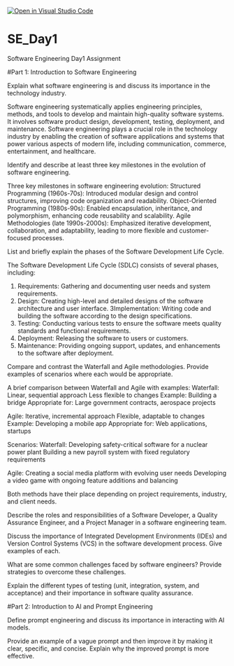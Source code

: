 [![Open in Visual Studio Code](https://classroom.github.com/assets/open-in-vscode-2e0aaae1b6195c2367325f4f02e2d04e9abb55f0b24a779b69b11b9e10269abc.svg)](https://classroom.github.com/online_ide?assignment_repo_id=15560165&assignment_repo_type=AssignmentRepo)
# SE_Day1
Software Engineering Day1 Assignment

#Part 1: Introduction to Software Engineering



Explain what software engineering is and discuss its importance in the technology industry.

Software engineering systematically applies engineering principles, methods, and tools to develop and maintain high-quality software systems. It involves software product design, development, testing, deployment, and maintenance.
Software engineering plays a crucial role in the technology industry by enabling the creation of software applications and systems that power various aspects of modern life, including communication, commerce, entertainment, and healthcare.


Identify and describe at least three key milestones in the evolution of software engineering.

Three key milestones in software engineering evolution:
Structured Programming (1960s-70s): Introduced modular design and control structures, improving code organization and readability.
Object-Oriented Programming (1980s-90s): Enabled encapsulation, inheritance, and polymorphism, enhancing code reusability and scalability.
Agile Methodologies (late 1990s-2000s): Emphasized iterative development, collaboration, and adaptability, leading to more flexible and customer-focused processes.

List and briefly explain the phases of the Software Development Life Cycle.

The Software Development Life Cycle (SDLC) consists of several phases, including:
1. Requirements: Gathering and documenting user needs and system requirements.
2. Design: Creating high-level and detailed designs of the software architecture and user interface.
3Implementation: Writing code and building the software according to the design specifications.
4. Testing: Conducting various tests to ensure the software meets quality standards and functional requirements.
5. Deployment: Releasing the software to users or customers.
6. Maintenance: Providing ongoing support, updates, and enhancements to the software after deployment.


Compare and contrast the Waterfall and Agile methodologies. Provide examples of scenarios where each would be appropriate.

A brief comparison between Waterfall and Agile with examples:
Waterfall:
Linear, sequential approach
Less flexible to changes
Example: Building a bridge
Appropriate for: Large government contracts, aerospace projects

Agile:
Iterative, incremental approach
Flexible, adaptable to changes
Example: Developing a mobile app
Appropriate for: Web applications, startups

Scenarios:
Waterfall:
Developing safety-critical software for a nuclear power plant
Building a new payroll system with fixed regulatory requirements

Agile:
Creating a social media platform with evolving user needs
Developing a video game with ongoing feature additions and balancing

Both methods have their place depending on project requirements, industry, and client needs.

Describe the roles and responsibilities of a Software Developer, a Quality Assurance Engineer, and a Project Manager in a software engineering team.


Discuss the importance of Integrated Development Environments (IDEs) and Version Control Systems (VCS) in the software development process. Give examples of each.


What are some common challenges faced by software engineers? Provide strategies to overcome these challenges.


Explain the different types of testing (unit, integration, system, and acceptance) and their importance in software quality assurance.


#Part 2: Introduction to AI and Prompt Engineering


Define prompt engineering and discuss its importance in interacting with AI models.


Provide an example of a vague prompt and then improve it by making it clear, specific, and concise. Explain why the improved prompt is more effective.
